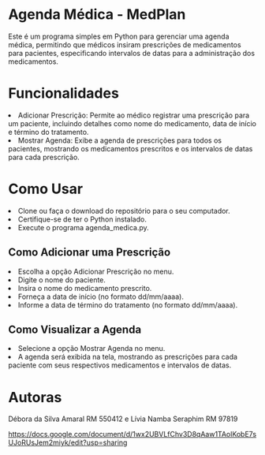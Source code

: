 # Agenda Médica - MedPlan
Este é um programa simples em Python para gerenciar uma agenda médica, permitindo que médicos insiram prescrições de medicamentos para pacientes, especificando intervalos de datas para a administração dos medicamentos.

# Funcionalidades
<li>Adicionar Prescrição: Permite ao médico registrar uma prescrição para um paciente, incluindo detalhes como nome do medicamento, data de início e término do tratamento.</li>
<li>Mostrar Agenda: Exibe a agenda de prescrições para todos os pacientes, mostrando os medicamentos prescritos e os intervalos de datas para cada prescrição.</li>

# Como Usar
<li>Clone ou faça o download do repositório para o seu computador.</li>
<li>Certifique-se de ter o Python instalado.</li>
<li>Execute o programa agenda_medica.py.</li>

<h2>Como Adicionar uma Prescrição</h2>
<li>Escolha a opção Adicionar Prescrição no menu.</li>
<li>Digite o nome do paciente.</li>
<li>Insira o nome do medicamento prescrito.</li>
<li>Forneça a data de início (no formato dd/mm/aaaa).</li>
<li>Informe a data de término do tratamento (no formato dd/mm/aaaa).</li>

<h2>Como Visualizar a Agenda</h2>
<li>Selecione a opção Mostrar Agenda no menu.</li>
<li>A agenda será exibida na tela, mostrando as prescrições para cada paciente com seus respectivos medicamentos e intervalos de datas.</li>

# Autoras
Débora da Silva Amaral RM 550412 e Lívia Namba Seraphim RM 97819

https://docs.google.com/document/d/1wx2UBVLfChv3D8qAaw1TAolKobE7sUJoRUsJem2miyk/edit?usp=sharing